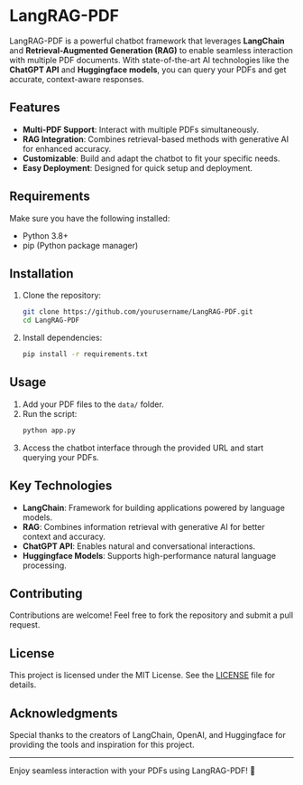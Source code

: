 # LangRAG-PDF

LangRAG-PDF is a powerful chatbot framework that leverages **LangChain** and **Retrieval-Augmented Generation (RAG)** to enable seamless interaction with multiple PDF documents. With state-of-the-art AI technologies like the **ChatGPT API** and **Huggingface models**, you can query your PDFs and get accurate, context-aware responses.

## Features
- **Multi-PDF Support**: Interact with multiple PDFs simultaneously.
- **RAG Integration**: Combines retrieval-based methods with generative AI for enhanced accuracy.
- **Customizable**: Build and adapt the chatbot to fit your specific needs.
- **Easy Deployment**: Designed for quick setup and deployment.

## Requirements
Make sure you have the following installed:
- Python 3.8+
- pip (Python package manager)

## Installation

1. Clone the repository:
   ```bash
   git clone https://github.com/yourusername/LangRAG-PDF.git
   cd LangRAG-PDF
   ```

2. Install dependencies:
   ```bash
   pip install -r requirements.txt
   ```

## Usage

1. Add your PDF files to the `data/` folder.
2. Run the script:
   ```bash
   python app.py
   ```
3. Access the chatbot interface through the provided URL and start querying your PDFs.

## Key Technologies
- **LangChain**: Framework for building applications powered by language models.
- **RAG**: Combines information retrieval with generative AI for better context and accuracy.
- **ChatGPT API**: Enables natural and conversational interactions.
- **Huggingface Models**: Supports high-performance natural language processing.

## Contributing
Contributions are welcome! Feel free to fork the repository and submit a pull request.

## License
This project is licensed under the MIT License. See the [LICENSE](LICENSE) file for details.

## Acknowledgments
Special thanks to the creators of LangChain, OpenAI, and Huggingface for providing the tools and inspiration for this project.

---

Enjoy seamless interaction with your PDFs using LangRAG-PDF! 🎉
